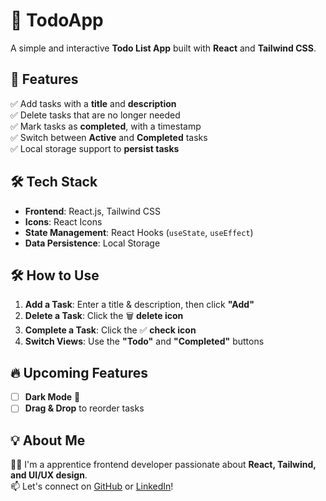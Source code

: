 # 📝 TodoApp
A simple and interactive **Todo List App** built with **React** and **Tailwind CSS**.

## 🚀 Features
✅ Add tasks with a **title** and **description**  
✅ Delete tasks that are no longer needed  
✅ Mark tasks as **completed**, with a timestamp  
✅ Switch between **Active** and **Completed** tasks  
✅ Local storage support to **persist tasks**  

## 🛠️ Tech Stack
- **Frontend**: React.js, Tailwind CSS  
- **Icons**: React Icons
- **State Management**: React Hooks (`useState`, `useEffect`)  
- **Data Persistence**: Local Storage  

## 🛠️ How to Use
1. **Add a Task**: Enter a title & description, then click **"Add"**  
2. **Delete a Task**: Click the 🗑️ **delete icon**  
3. **Complete a Task**: Click the ✅ **check icon**  
4. **Switch Views**: Use the **"Todo"** and **"Completed"** buttons  

## 🔥 Upcoming Features
- [ ] **Dark Mode** 🌙  
- [ ] **Drag & Drop** to reorder tasks  

## 💡 About Me
👨‍💻 I'm a apprentice frontend developer passionate about **React, Tailwind, and UI/UX design**.  
📫 Let's connect on [GitHub](https://github.com/petchgnz) or [LinkedIn](https://www.linkedin.com/in/phummarin-rojanamarn-987552247/)!  

